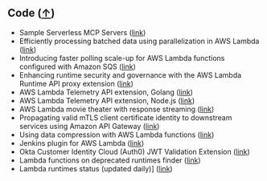 ## Code ([↑](#top))

- Sample Serverless MCP Servers ([link](https://github.com/aws-samples/sample-serverless-mcp-servers))
- Efficiently processing batched data using parallelization in AWS Lambda ([link](https://github.com/aws-samples/lambda-with-multithreading))
- Introducing faster polling scale-up for AWS Lambda functions configured with Amazon SQS ([link](https://github.com/aws-samples/lambda-sqs-event-source-mapping-scaling-improvements))
- Enhancing runtime security and governance with the AWS Lambda Runtime API proxy extension ([link](https://github.com/aws-samples/aws-lambda-extensions/tree/main/nodejs-example-lambda-runtime-api-proxy-extension))
- AWS Lambda Telemetry API extension, Golang ([link](https://github.com/aws-samples/aws-lambda-extensions/tree/main/go-example-telemetry-api-extension))
- AWS Lambda Telemetry API extension, Node.js ([link](https://github.com/aws-samples/aws-lambda-extensions/tree/main/nodejs-example-telemetry-api-extension))
- AWS Lambda movie theater with response streaming ([link](https://youtu.be/yJ1frdqAz40))
- Propagating valid mTLS client certificate identity to downstream services using Amazon API Gateway ([link](https://github.com/aws-samples/api-gateway-certificate-propagation))
- Using data compression with AWS Lambda functions ([link](https://github.com/aws-samples/lambda-with-compression))
- Jenkins plugin for AWS Lambda ([link](https://github.com/aal80/aws-lambda-jenkins-plugin))
- Okta Customer Identity Cloud (Auth0) JWT Validation Extension ([link](https://github.com/aal80/lambda-jwt-verifier-runtime-api-proxy))
- Lambda functions on deprecated runtimes finder ([link](https://github.com/aal80/lambda-on-deprecated-runtimes-finder))
- Lambda runtimes status (updated daily)] ([link](https://github.com/aal80/lambda-on-deprecated-runtimes-finder/blob/main/deprecated_runtimes.json))

